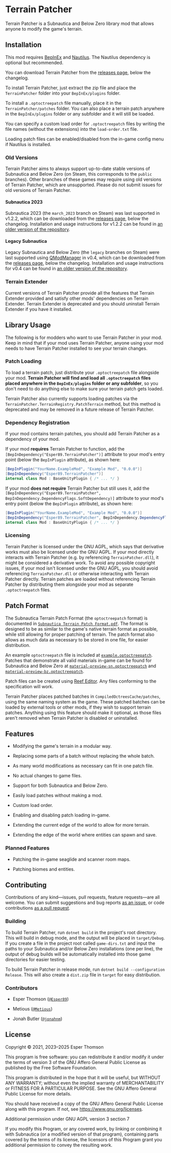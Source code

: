 # Terrain Patcher

Terrain Patcher is a Subnautica and Below Zero library mod that allows anyone to modify the game's
terrain.

## Installation

This mod requires [BepInEx](https://github.com/toebeann/BepInEx.Subnautica) and
[Nautilus](https://github.com/SubnauticaModding/Nautilus). The Nautilus dependency is optional but
recommended.

You can download Terrain Patcher from the [releases
page](https://github.com/Esper89/Subnautica-TerrainPatcher/releases/latest), below the changelog.

To install Terrain Patcher, just extract the zip file and place the `TerrainPatcher` folder into
your `BepInEx/plugins` folder.

To install a `.optoctreepatch` file manually, place it in the `TerrainPatcher/patches` folder. You
can also place a terrain patch anywhere in the `BepInEx/plugins` folder or any subfolder and it will
still be loaded.

You can specify a custom load order for `.optoctreepatch` files by writing the file names (without
the extensions) into the `load-order.txt` file.

Loading patch files can be enabled/disabled from the in-game config menu if Nautilus is installed.

### Old Versions

Terrain Patcher aims to always support up-to-date stable versions of Subnautica and Below Zero
(on Steam, this corresponds to the `public` branches). Other branches of these games may require
using old versions of Terrain Patcher, which are unsupported. Please do not submit issues for old
versions of Terrain Patcher.

#### Subnautica 2023

Subnautica 2023 (the `march_2023` branch on Steam) was last supported in v1.2.2, which can be
downloaded from the [releases
page](https://github.com/Esper89/Subnautica-TerrainPatcher/releases/tag/v1.2.2), below the
changelog. Installation and usage instructions for v1.2.2 can be found in [an older version of the
repository](https://github.com/Esper89/Subnautica-TerrainPatcher/tree/v1.2.2).

#### Legacy Subnautica

Legacy Subnautica and Below Zero (the `legacy` branches on Steam) were last supported using
[QModManager](https://github.com/SubnauticaModding/QModManager) in v0.4, which can be downloaded
from the [releases page](https://github.com/Esper89/Subnautica-TerrainPatcher/releases/tag/v0.4),
below the changelog. Installation and usage instructions for v0.4 can be found in [an older version
of the repository](https://github.com/Esper89/Subnautica-TerrainPatcher/tree/v0.4).

### Terrain Extender

Current versions of Terrain Patcher provide all the features that Terrain Extender provided and
satisfy other mods' dependencies on Terrain Extender. Terrain Extender is deprecated and you should
uninstall Terrain Extender if you have it installed.

## Library Usage

The following is for modders who want to use Terrain Patcher in your mod. Keep in mind that if your
mod uses Terrain Patcher, anyone using your mod needs to have Terrain Patcher installed to see your
terrain changes.

### Patch Loading

To load a terrain patch, just distribute your `.optoctreepatch` file alongside your mod. **Terrain
Patcher will find and load all `.optoctreepatch` files placed anywhere in the `BepInEx/plugins`
folder or any subfolder**, so you don't need to do anything else to make sure your terrain patch
gets loaded.

Terrain Patcher also currently supports loading patches via the
`TerrainPatcher.TerrainRegistry.PatchTerrain` method, but this method is deprecated and may be
removed in a future release of Terrain Patcher.

### Dependency Registration

If your mod contains terrain patches, you should add Terrain Patcher as a dependency of your mod.

If your mod **requires** Terrain Patcher to function, add the
`[BepInDependency("Esper89.TerrainPatcher")]` attribute to your mod's entry point (below the
`BepInPlugin` attribute), as shown here:

```cs
[BepInPlugin("YourName.ExampleMod", "Example Mod", "0.0.0")]
[BepInDependency("Esper89.TerrainPatcher")]
internal class Mod : BaseUnityPlugin { /* ... */ }
```

If your mod **does not require** Terrain Patcher but still uses it, add the
`[BepInDependency("Esper89.TerrainPatcher", BepInDependency.DependencyFlags.SoftDependency)]`
attribute to your mod's entry point (below the `BepInPlugin` attribute), as shown here:

```cs
[BepInPlugin("YourName.ExampleMod", "Example Mod", "0.0.0")]
[BepInDependency("Esper89.TerrainPatcher", BepInDependency.DependencyFlags.SoftDependency)]
internal class Mod : BaseUnityPlugin { /* ... */ }
```

### Licensing

Terrain Patcher is licensed under the GNU AGPL, which says that derivative works must also be
licensed under the GNU AGPL. If your mod directly interacts with Terrain Patcher (e.g. by
referencing `TerrainPatcher.dll`), it might be considered a derivative work. To avoid any possible
copyright issues, if your mod isn't licensed under the GNU AGPL, you should avoid referencing
`TerrainPatcher.dll` or otherwise interacting with Terrain Patcher directly. Terrain patches are
loaded without referencing Terrain Patcher by distributing them alongside your mod as separate
`.optoctreepatch` files.

## Patch Format

The Subnautica Terrain Patch Format (the `optoctreepatch` format) is documented in [`Subnautica
Terrain Patch Format.pdf`](./doc/Subnautica%20Terrain%20Patch%20Format.pdf). The format
is designed to be as similar to the game's native terrain format as possible, while still allowing
for proper patching of terrain. The patch format also allows as much data as necessary to be stored
in one file, for easier distribution.

An example `optoctreepatch` file is included at
[`example.optoctreepatch`](./examples/example.optoctreepatch). Patches that demonstrate all valid
materials in-game can be found for Subnautica and Below Zero at
[`material-preview-sn.optoctreepatch`](./examples/material-preview-sn.optoctreepatch) and
[`material-preview-bz.optoctreepatch`](./examples/material-preview-bz.optoctreepatch).

Patch files can be created using [Reef Editor](https://github.com/eternaight/sn-terrain-edit). Any
files conforming to the specification will work.

Terrain Patcher places patched batches in `CompiledOctreesCache/patches`, using the same naming
system as the game. These patched batches can be loaded by external tools or other mods, if they
wish to support terrain patches. Anything using this feature should make it optional, as those files
aren't removed when Terrain Patcher is disabled or uninstalled.

## Features

- Modifying the game's terrain in a modular way.

- Replacing some parts of a batch without replacing the whole batch.

- As many world modifications as necessary can fit in one patch file.

- No actual changes to game files.

- Support for both Subnautica and Below Zero.

- Easily load patches without making a mod.

- Custom load order.

- Enabling and disabling patch loading in-game.

- Extending the current edge of the world to allow for more terrain.

- Extending the edge of the world where entities can spawn and save.

### Planned Features

- Patching the in-game seaglide and scanner room maps.

- Patching biomes and entities.

## Contributing

Contributions of any kind—issues, pull requests, feature requests—are all welcome. You can submit
suggestions and bug reports [as an
issue](https://github.com/Esper89/Subnautica-TerrainPatcher/issues/new/choose), or code
contributions [as a pull request](https://github.com/Esper89/Subnautica-TerrainPatcher/compare).

### Building

To build Terrain Patcher, run `dotnet build` in the project's root directory. This will build in
debug mode, and the output will be placed in `target/Debug`. If you create a file in the project
root called `game-dirs.txt` and input the paths to your Subnautica and/or Below Zero installations
(one per line), the output of debug builds will be automatically installed into those game
directories for easier testing.

To build Terrain Patcher in release mode, run `dotnet build --configuration Release`. This will
also create a `dist.zip` file in `target` for easy distribution.

### Contributors

- Esper Thomson ([`@Esper89`](https://github.com/Esper89))

- Metious ([`@Metious`](https://github.com/Metious))

- Jonah Butler ([`@jonahnm`](https://github.com/jonahnm))

## License

Copyright © 2021, 2023–2025 Esper Thomson

This program is free software: you can redistribute it and/or modify it under the terms of version
3 of the GNU Affero General Public License as published by the Free Software Foundation.

This program is distributed in the hope that it will be useful, but WITHOUT ANY WARRANTY; without
even the implied warranty of MERCHANTABILITY or FITNESS FOR A PARTICULAR PURPOSE. See the GNU Affero
General Public License for more details.

You should have received a copy of the GNU Affero General Public License along with this program.
If not, see <https://www.gnu.org/licenses>.

Additional permission under GNU AGPL version 3 section 7

If you modify this Program, or any covered work, by linking or combining it with Subnautica (or a
modified version of that program), containing parts covered by the terms of its license, the
licensors of this Program grant you additional permission to convey the resulting work.
